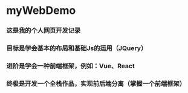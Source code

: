 # myWebDemo
### 这是我的个人网页开发记录
### 目标是学会基本的布局和基础Js的运用（JQuery）
### 进阶是学会一种前端框架，例如：Vue、React
### 终极是开发一个全栈作品，实现前后端分离（掌握一个前端框架）
